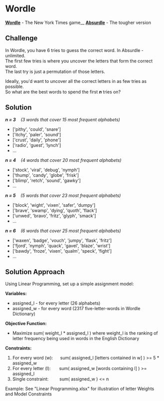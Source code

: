 # Wordle
[**Wordle**](https://www.nytimes.com/games/wordle/index.html) - The New York Times game__
[**Absurdle**](https://qntm.org/files/absurdle/absurdle.html) - The tougher version
 
## Challenge
In Wordle, you have 6 tries to guess the correct word. In Absurdle - unlimited.<br />
The first few tries is where you uncover the letters that form the correct word.<br />
The last try is just a permutation of those letters.

Ideally, you'd want to uncover all the correct letters in as few tries as possible.<br />
So what are the best words to spend the first ***n*** tries on?

## Solution
***n = 3*** &nbsp;&nbsp; *(3 words that cover 15 most frequent alphabets)*
 - ['pithy', 'could', 'snare'] 
 - ['itchy', 'paler', 'sound'] 
 - ['crust', 'daily', 'phone']  
 - ['radio', 'guest', 'lynch'] 
 - ...

***n = 4*** &nbsp;&nbsp; *(4 words that cover 20 most frequent alphabets)*
 - ['stock', 'viral', 'debug', 'nymph'] 
 - ['thump', 'candy', 'globe', 'frisk'] 
 - ['blimp', 'retch', 'sound', 'gawky'] 
 - ...

***n = 5*** &nbsp;&nbsp; *(5 words that cover 23 most frequent alphabets)*
 - ['block', 'wight', 'vixen', 'safer', 'dumpy'] 
 - ['brave', 'swamp', 'dying', 'quoth', 'flack'] 
 - ['unwed', 'bravo', 'fritz', 'glyph', 'smack'] 
 - ...
 
***n = 6*** &nbsp;&nbsp; *(6 words that cover 25 most frequent alphabets)*
 - ['waxen', 'badge', 'vouch', 'jumpy', 'flask', 'fritz']
 - ['fjord', 'nymph', 'quack', 'gavel', 'blaze', 'wrist']
 - ['bawdy', 'froze', 'vixen', 'qualm', 'speck', 'fight']
 - ...

## Solution Approach
Using Linear Programming, set up a simple assignment model:

**Variables:**
 - assigned_l - for every letter (26 alphabets)
 - assigned_w - for every word (2317 five-letter-words in Wordle Dictionary)

**Objective Function:**
 - Maximize sum( weight_l * assigned_l )
 where weight_l is the ranking of letter frequency being used in words in the English Dictionary

**Constraints:**
 1. For every word (w): &nbsp;&nbsp;&nbsp;&nbsp; sum( assigned_l [letters contained in w] ) >= 5 * assigned_w
 2. For every letter (l): &nbsp;&nbsp;&nbsp;&nbsp;&nbsp; sum( assigned_w [words containing l] ) >= assigned_l
 3. Single constraint: &nbsp;&nbsp;&nbsp;&nbsp;&nbsp;&nbsp;&nbsp;  sum( assigned_w ) <= n
 

Example: See "Linear Programming.xlsx" for illustration of letter Weights and Model Constraints